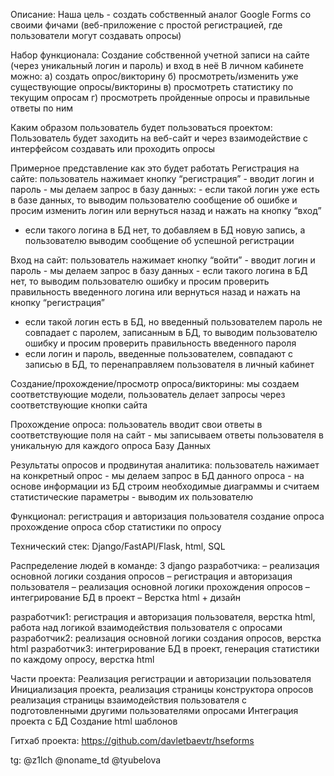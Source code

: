 Описание: 
Наша цель - создать собственный аналог Google Forms со своими фичами (веб-приложение с простой регистрацией, где пользователи могут создавать опросы)

Набор функционала: 
Создание собственной учетной записи на сайте (через уникальный логин и пароль) и вход в неё
В личном кабинете можно:
 а) создать опрос/викторину 
 б) просмотреть/изменить уже существующие опросы/викторины 
 в) просмотреть статистику по текущим опросам 
 г) просмотреть пройденные опросы и правильные ответы по ним 

Каким образом пользователь будет пользоваться проектом: 
Пользователь будет заходить на веб-сайт и через взаимодействие с интерфейсом создавать или проходить опросы 

Примерное представление как это будет работать
Регистрация на сайте: пользователь нажимает кнопку “регистрация” - вводит логин и пароль - мы делаем запрос в базу данных: 
    - если такой логин уже есть в базе данных, то выводим пользователю сообщение об ошибке и просим изменить логин или вернуться назад и нажать на кнопку “вход” 
   - если такого логина в БД нет, то добавляем в БД новую запись, а пользователю выводим сообщение об успешной регистрации 

Вход на сайт: пользователь нажимает кнопку “войти” - вводит логин и пароль - мы делаем запрос в базу данных 
    - если такого логина в БД нет, то выводим пользователю ошибку и просим проверить правильность введенного логина или вернуться назад и нажать на кнопку “регистрация” 
   - если такой логин есть в БД, но введенный пользователем пароль не совпадает с паролем, записанным в БД, то выводим пользователю ошибку и просим проверить правильность введенного пароля 
   - если логин и пароль, введенные пользователем, совпадают с записью в БД, то перенаправляем пользователя в личный кабинет 

Создание/прохождение/просмотр опроса/викторины: мы создаем соответствующие модели, пользователь делает запросы через соответствующие кнопки сайта 

Прохождение опроса: пользователь вводит свои ответы в соответствующие поля на сайт - мы записываем ответы пользователя в уникальную для каждого опроса Базу Данных 

Результаты опросов и продвинутая аналитика: пользователь нажимает на конкретный опрос - мы делаем запрос в БД данного опроса - на основе информации из БД строим необходимые диаграммы и считаем статистические параметры - выводим их пользователю 

Функционал: 
регистрация и авторизация пользователя
создание опроса
прохождение опроса
сбор статистики по опросу

Технический стек: Django/FastAPI/Flask, html, SQL

Распределение людей в команде:
3 django разработчика: 
– реализация основной логики создания опросов
– регистрация и авторизация пользователя
– реализация основной логики прохождения опросов
– интегрирование БД в проект
– Верстка html + дизайн

разработчик1: регистрация и авторизация пользователя, верстка html, работа над логикой взаимодействия пользователя с опросами
разработчик2: реализация основной логики создания опросов, верстка html
разработчик3: интегрирование БД в проект, генерация статистики по каждому опросу, верстка html

Части проекта:
Реализация регистрации и авторизации пользователя
Инициализация проекта, реализация страницы конструктора опросов
реализация страницы взаимодействия пользователя с подготовленными другими пользователями опросами
Интеграция проекта с БД 
Создание html шаблонов

Гитхаб проекта:
https://github.com/davletbaevtr/hseforms


tg: @z1lch
    @noname_td
    @tyubelova
